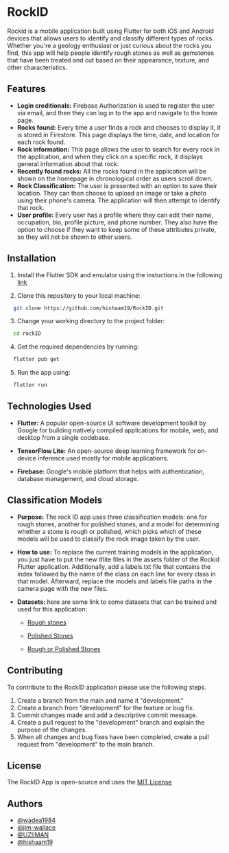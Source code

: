 
# RockID

Rockid is a mobile application built using Flutter for both iOS and Android devices that allows users to identify and classify different types of rocks. Whether you're a geology enthusiast or just curious about the rocks you find, this app will help people identify rough stones as well as gemstones that have been treated and cut based on their appearance, texture, and other characteristics.

## Features

- **Login creditionals:** Firebase Authorization is used to register the user via email, and then they can log in to the app and navigate to the home page.
- **Rocks found:** Every time a user finds a rock and chooses to display it, it is stored in Firestore. This page displays the time, date, and location for each rock found.
- **Rock information:** This page allows the user to search for every rock in the application, and when they click on a specific rock, it displays general information about that rock.
- **Recently found rocks:** All the rocks found in the application will be shown on the homepage in chronological order as users scroll down.
- **Rock Classification:** The user is presented with an option to save their location. They can then choose to upload an image or take a photo using their phone's camera. The application will then attempt to identify that rock.
- **User profile:** Every user has a profile where they can edit their name, occupation, bio, profile picture, and phone number. They also have the option to choose if they want to keep some of these attributes private, so they will not be shown to other users.


## Installation

1. Install the Flutter SDK and emulator using the instuctions in the following [link](https://docs.flutter.dev/get-started/install)

2. Clone this repository to your local machine:
```bash
  git clone https://github.com/hishaam19/RockID.git
```
3. Change your working directory to the project folder:
```bash
  cd rockID
```

4. Get the required dependencies by running:
```bash
  flutter pub get
```

5. Run the app using:
```bash
  flutter run
```

## Technologies Used

- **Flutter:** A popular open-source UI software development toolkit by Google for building natively compiled applications for mobile, web, and desktop from a single codebase.

- **TensorFlow Lite:** An open-source deep learning framework for on-device inference used mostly for mobile applications.

- **Firebase:** Google's mobile platform that helps with authentication, database management, and cloud storage.

## Classification Models

- **Purpose:** The rock ID app uses three classification models: one for rough stones, another for polished stones, and a model for determining whether a stone is rough or polished, which picks which of these models will be used to classify the rock image taken by the user.

- **How to use:** To replace the current training models in the application, you just have to put the new tflite files in the assets folder of the Rockid Flutter application. Additionally, add a labels.txt file that contains the index followed by the name of the class on each line for every class in that model. Afterward, replace the models and labels file paths in the camera page with the new files.
- **Datasets:** here are some link to some datasets that can be trained and used for this application:

   - [Rough stones](https://kaggle.com/datasets/d819d192e0a2628c44f9b3d2a26ae6df4cc7ad4af4eadd5660e966753c29f55b)

  - [Polished Stones](https://kaggle.com/datasets/e9b1e3b4dc44665c3b482e956e8b345f8bfa2db7af6ce335bbf70b3a4dd53ee8)

  - [Rough or Polished Stones](https://kaggle.com/datasets/0a3a236f0bdc89dc55c2392678ac4bb134af45d6563be127c529ed4555e44fd0)



## Contributing

To contribute to the RockID application please use the following steps.

 
1. Create a branch from the main and name it "development."
2. Create a branch from "development" for the feature or bug fix.
3. Commit changes made and add a descriptive commit message.
4. Create a pull request to the "development" branch and explain the purpose of the changes.
5. When all changes and bug fixes have been completed, create a pull request from "development" to the main branch.


## License

The RockID App is open-source and uses the [MIT License](https://choosealicense.com/licenses/mit/)


## Authors

- [@wadea1984](https://github.com/wadea1984)
- [@jim-wallace](https://github.com/jim-wallace)
- [@UZIIMAN](https://github.com/UZIIMAN)
- [@hishaam19](https://github.com/hishaam19)



